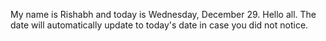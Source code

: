 My name is Rishabh and today is Wednesday, December 29. Hello all. The date will automatically update to today's date in case you did not notice.
